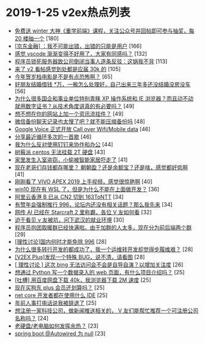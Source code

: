 # 2019-1-25 v2ex热点列表

+ [免费送 winter 大神《重学前端》课程，关注公众号并回帖即可参与抽奖，每 20 楼抽一个](https://www.v2ex.com/t/530610#reply180) [180]
+ [[京东金融] ：我不可能出错，出错的只能是用户](https://www.v2ex.com/t/530603#reply166) [166]
+ [感觉 vscode 渐渐变得不好用了，大家有同感吗？](https://www.v2ex.com/t/530494#reply132) [132]
+ [程序员锁死服务器致公司倒闭当事人逐条反驳：这锅我不背](https://www.v2ex.com/t/530495#reply113) [113]
+ [来了 v2 看帖感觉到处都是应届 30k 的](https://www.v2ex.com/t/530634#reply105) [105]
+ [今年贺岁档电影是不是有点恐怖啊？](https://www.v2ex.com/t/530609#reply65) [65]
+ [好朋友结婚借钱 *万，一搬怎么处理好，自己出来三年多还没结婚没房没车](https://www.v2ex.com/t/530571#reply56) [56]
+ [为什么很多国企和事业单位特别青睐 XP 操作系统和 IE 浏览器？而且动不动就用数字证书？从技术角度讲真的有必要吗？](https://www.v2ex.com/t/530447#reply49) [49]
+ [想不想在你的网站上加一个资讯流挂件？](https://www.v2ex.com/t/530582#reply49) [49]
+ [微信备份聊天记录也太慢了吧？就不能压缩备份吗](https://www.v2ex.com/t/530444#reply48) [48]
+ [Google Voice 正式开放 Call over Wifi/Mobile data](https://www.v2ex.com/t/530445#reply46) [46]
+ [分享最近循环多次的一首歌](https://www.v2ex.com/t/530530#reply46) [46]
+ [我为什么反对使用钉钉来协作和办公](https://www.v2ex.com/t/530449#reply44) [44]
+ [树莓派 centos 无法挂载 2T 硬盘](https://www.v2ex.com/t/530578#reply43) [43]
+ [家里发生入室盗窃，小偷被智能家居吓走了](https://www.v2ex.com/t/530491#reply41) [41]
+ [现在老哥们存钱都存哪里？ 朝朝盈？还是余额宝？还是啥，感觉都好低啊](https://www.v2ex.com/t/530492#reply41) [41]
+ [刚刚看了 VIVO APEX 2019 上手视频，感觉很惊艳啊](https://www.v2ex.com/t/530490#reply40) [40]
+ [win10 现在有 WSL 了，但是为什么不能在上面做开发？](https://www.v2ex.com/t/530523#reply36) [36]
+ [阿里云香港 B 已从 CN2 切到 163ToNTT](https://www.v2ex.com/t/530442#reply34) [34]
+ [有赞年会强制推行 996，论坛内还没有相关话题？那么我先来](https://www.v2ex.com/t/530621#reply34) [34]
+ [网传 AI 已经在 Starcraft 2 里称霸，各位 V 友如何看](https://www.v2ex.com/t/530608#reply32) [32]
+ [迫于看见 v 友被坑，问下武汉的就业环境](https://www.v2ex.com/t/530485#reply30) [30]
+ [程序员抱团取暖群已经快满啦。由于加群的人太多，现在分为前后端两个群](https://www.v2ex.com/t/530446#reply29) [29]
+ [[理性讨论]国内何时才能免除 996](https://www.v2ex.com/t/530694#reply28) [28]
+ [为什么很多转行开发的都成功了，我一个运维转开发却觉得步履维艰？](https://www.v2ex.com/t/530457#reply28) [28]
+ [[V2EX Plus]发现一个特殊 BUG，说不清，请看图](https://www.v2ex.com/t/530666#reply28) [28]
+ [[ 理性讨论 ] 这次 bing 无法访问会不会是自导自演？以增加关注度](https://www.v2ex.com/t/530472#reply26) [26]
+ [想通过 Python 写一个数据录入的 web 页面，有什么项目介绍吗？](https://www.v2ex.com/t/530474#reply25) [25]
+ [[吐槽] 用百度网盘下载 40k，我浏览器下载 2M 速度](https://www.v2ex.com/t/530528#reply25) [25]
+ [现在买狗东 plus 会员还划算吗？](https://www.v2ex.com/t/530580#reply25) [25]
+ [net core 开发者都在使用什么 IDE](https://www.v2ex.com/t/530619#reply25) [25]
+ [年前人事打电话说我被辞退了](https://www.v2ex.com/t/530685#reply25) [25]
+ [想注册一家科技公司，做新闻推送相关的， V 友们能帮忙推荐一个可注册公司名称吗？](https://www.v2ex.com/t/530675#reply24) [24]
+ [老硬盘/老电脑如何发挥余热？](https://www.v2ex.com/t/530535#reply23) [23]
+ [spring boot @Autowired 为 null](https://www.v2ex.com/t/530650#reply23) [23]
